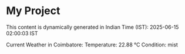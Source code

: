 # My Project

This content is dynamically generated in Indian Time (IST): 2025-06-15 02:00:03 IST


Current Weather in Coimbatore:
Temperature: 22.88 °C
Condition: mist
